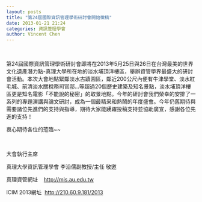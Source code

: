 ```yaml
---
layout: posts
title: "第24屆國際資訊管理學術研討會開始徵稿"
date: 2013-01-21 21:24
categories: 資訊管理學會
author: Vincent Chen
---
```


 

第24屆國際資訊管理學術研討會即將在2013年5月25日與26日在台灣最美的世界文化遺產潛力點-真理大學所在地的淡水埔頂洋樓區，舉辦資管學界最盛大的研討會活動。本次大會地點緊鄰淡水古蹟園區，鄰近200公尺內便有牛津學堂、淡水紅毛城、前清淡水關稅務司官邸…等超過20個歷史建築及知名景點，淡水埔頂洋樓區更是知名電影「不能說的秘密」的取景地點。今年的研討會我們榮幸的安排了一系列的專題演講與論文研討，成為一個最精采和熱鬧的年度盛會。今年仍舊期待與需要諸位先進們的支持與指導，期待大家能踴躍投稿支持並協助廣宣，感謝各位先進的支持！

衷心期待各位的蒞臨~~

 

大會執行主席

真理大學資訊管理學會 李沿儒副教授/主任 敬邀

真理資管網址    http://mis.au.edu.tw

ICIM 2013網址  http://210.60.9.181/2013
